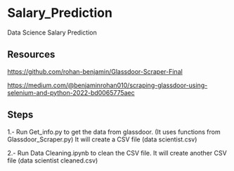 # Salary_Prediction
Data Science Salary Prediction
## Resources

https://github.com/rohan-benjamin/Glassdoor-Scraper-Final

https://medium.com/@benjaminrohan010/scraping-glassdoor-using-selenium-and-python-2022-bd0065775aec

## Steps

1.- Run Get_info.py to get the data from glassdoor. (It uses functions from Glassdoor_Scraper.py)
    It will create a CSV file (data scientist.csv)

2.- Run Data Cleaning.ipynb to clean the CSV file. 
    It will create another CSV file (data scientist cleaned.csv)
